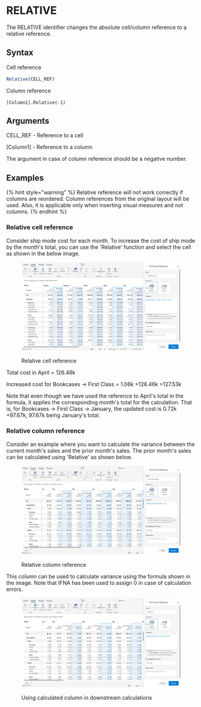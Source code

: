 # RELATIVE

The RELATIVE identifier changes the absolute cell/column reference to a relative reference.

## Syntax

Cell reference

```javascript
Relative(CELL_REF)
```

Column reference

```
[Column1].Relative(-1)
```

## Arguments

CELL\_REF - Reference to a cell

\[Column1] - Reference to a column

The argument in case of column reference should be a negative number.

## Examples

{% hint style="warning" %}
Relative reference will not work correctly if columns are reordered. Column references from the original layout will be used. Also, it is applicable only when inserting visual measures and not columns.
{% endhint %}

### **Relative cell reference**

Consider ship mode cost for each month. To increase the cost of ship mode by the month's total, you can use the 'Relative' function and select the cell as shown in the below image.

<figure><img src="../../.gitbook/assets/Formula relative cell.png" alt=""><figcaption><p>Relative cell reference</p></figcaption></figure>

Total cost in April = 126.46k

Increased cost for Bookcases -> First Class = 1.06k +126.46k =127.53k

Note that even though we have used the reference to April's total in the formula, it applies the corresponding month's total for the calculation. That is, for Bookcases -> First Class -> January, the updated cost is 0.72k +97.67k, 97.67k being January's total.&#x20;

### Relative column reference

Consider an example where you want to calculate the variance between the current month's sales and the prior month's sales. The prior month's sales can be calculated using 'Relative' as shown below.

<figure><img src="../../.gitbook/assets/Formula relative column.png" alt=""><figcaption><p>Relative column reference</p></figcaption></figure>

This column can be used to calculate variance using the formula shown in the image. Note that IFNA has been used to assign 0 in case of calculation errors.

<figure><img src="../../.gitbook/assets/Formula relative column 2.png" alt=""><figcaption><p>Using calculated column in downstream calculations</p></figcaption></figure>
